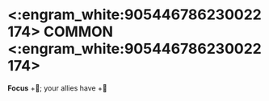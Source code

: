 # <:engram_white:905446786230022174> COMMON <:engram_white:905446786230022174>

**Focus** +:large_blue_diamond:; your allies have +:no_entry_sign: